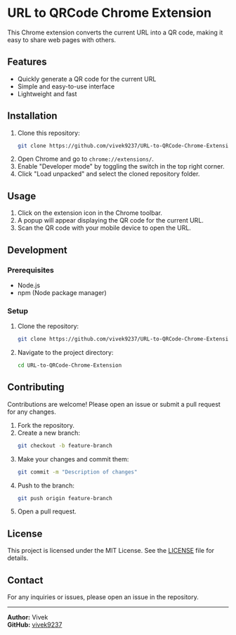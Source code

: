 # URL to QRCode Chrome Extension

This Chrome extension converts the current URL into a QR code, making it easy to share web pages with others.

## Features

- Quickly generate a QR code for the current URL
- Simple and easy-to-use interface
- Lightweight and fast

## Installation

1. Clone this repository:
    ```bash
    git clone https://github.com/vivek9237/URL-to-QRCode-Chrome-Extension.git
    ```
2. Open Chrome and go to `chrome://extensions/`.
3. Enable "Developer mode" by toggling the switch in the top right corner.
4. Click "Load unpacked" and select the cloned repository folder.

## Usage

1. Click on the extension icon in the Chrome toolbar.
2. A popup will appear displaying the QR code for the current URL.
3. Scan the QR code with your mobile device to open the URL.

## Development

### Prerequisites

- Node.js
- npm (Node package manager)

### Setup

1. Clone the repository:
    ```bash
    git clone https://github.com/vivek9237/URL-to-QRCode-Chrome-Extension.git
    ```
2. Navigate to the project directory:
    ```bash
    cd URL-to-QRCode-Chrome-Extension
    ```

## Contributing

Contributions are welcome! Please open an issue or submit a pull request for any changes.

1. Fork the repository.
2. Create a new branch:
    ```bash
    git checkout -b feature-branch
    ```
3. Make your changes and commit them:
    ```bash
    git commit -m "Description of changes"
    ```
4. Push to the branch:
    ```bash
    git push origin feature-branch
    ```
5. Open a pull request.

## License

This project is licensed under the MIT License. See the [LICENSE](LICENSE) file for details.

## Contact

For any inquiries or issues, please open an issue in the repository.

---

**Author:** Vivek  
**GitHub:** [vivek9237](https://github.com/vivek9237)
